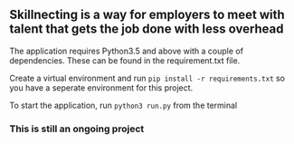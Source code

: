 ## Skillnecting is a way for employers to meet with talent that gets the job done with less overhead


The application requires Python3.5 and above with a couple of dependencies. These can be found in the requirement.txt file. 

Create a virtual environment and run ```pip install -r requirements.txt``` so you have a seperate environment for this project.

To start the application, run ```python3 run.py``` from the terminal

### This is still an ongoing project